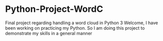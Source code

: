 # Python-Project-WordC
Final project regarding handling a word cloud in Python 3
Welcome, I have been working on practicing my Python. So I am doing this project to demonstrate my skills in a general manner
